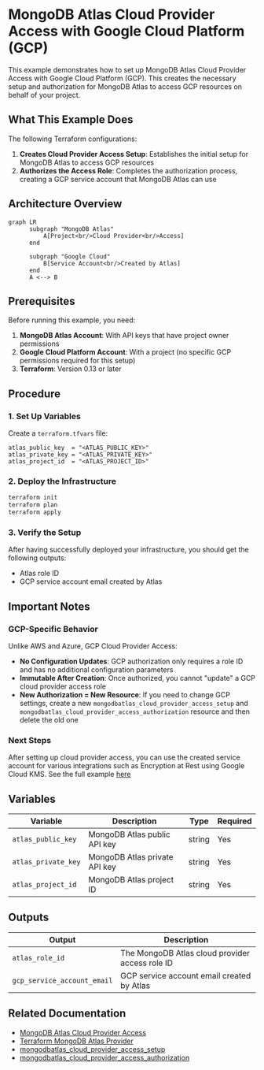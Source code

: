 # MongoDB Atlas Cloud Provider Access with Google Cloud Platform (GCP)

This example demonstrates how to set up MongoDB Atlas Cloud Provider Access with Google Cloud Platform (GCP). This creates the necessary setup and authorization for MongoDB Atlas to access GCP resources on behalf of your project.

## What This Example Does

The following Terraform configurations:

1. **Creates Cloud Provider Access Setup**: Establishes the initial setup for MongoDB Atlas to access GCP resources
2. **Authorizes the Access Role**: Completes the authorization process, creating a GCP service account that MongoDB Atlas can use

## Architecture Overview

```mermaid
graph LR
      subgraph "MongoDB Atlas"
          A[Project<br/>Cloud Provider<br/>Access]
      end

      subgraph "Google Cloud"
          B[Service Account<br/>Created by Atlas]
      end
      A <--> B
```

## Prerequisites

Before running this example, you need:

1. **MongoDB Atlas Account**: With API keys that have project owner permissions
2. **Google Cloud Platform Account**: With a project (no specific GCP permissions required for this setup)
3. **Terraform**: Version 0.13 or later

## Procedure

### 1. Set Up Variables

Create a `terraform.tfvars` file:

```hcl
atlas_public_key  = "<ATLAS_PUBLIC_KEY>"
atlas_private_key = "<ATLAS_PRIVATE_KEY>"
atlas_project_id  = "<ATLAS_PROJECT_ID>"
```

### 2. Deploy the Infrastructure

```bash
terraform init
terraform plan
terraform apply
```

### 3. Verify the Setup

After having successfully deployed your infrastructure, you should get the following outputs:
- Atlas role ID
- GCP service account email created by Atlas

## Important Notes

### GCP-Specific Behavior

Unlike AWS and Azure, GCP Cloud Provider Access:
- **No Configuration Updates**: GCP authorization only requires a role ID and has no additional configuration parameters
- **Immutable After Creation**: Once authorized, you cannot "update" a GCP cloud provider access role
- **New Authorization = New Resource**: If you need to change GCP settings, create a new `mongodbatlas_cloud_provider_access_setup` and `mongodbatlas_cloud_provider_access_authorization` resource and then delete the old one

### Next Steps

After setting up cloud provider access, you can use the created service account for various integrations such as Encryption at Rest using Google Cloud KMS. See the full example [here](https://github.com/mongodb/terraform-provider-mongodbatlas/tree/master/examples/mongodbatlas_encryption_at_rest/gcp)

## Variables

| Variable | Description | Type | Required |
|----------|-------------|------|----------|
| `atlas_public_key` | MongoDB Atlas public API key | string | Yes |
| `atlas_private_key` | MongoDB Atlas private API key | string | Yes |
| `atlas_project_id` | MongoDB Atlas project ID | string | Yes |

## Outputs

| Output | Description |
|--------|-------------|
| `atlas_role_id` | The MongoDB Atlas cloud provider access role ID |
| `gcp_service_account_email` | GCP service account email created by Atlas |

## Related Documentation

- [MongoDB Atlas Cloud Provider Access](https://www.mongodb.com/docs/atlas/security/customer-key-management/)
- [Terraform MongoDB Atlas Provider](https://registry.terraform.io/providers/mongodb/mongodbatlas/latest/docs)
- [mongodbatlas_cloud_provider_access_setup](https://registry.terraform.io/providers/mongodb/mongodbatlas/latest/docs/resources/cloud_provider_access_setup)
- [mongodbatlas_cloud_provider_access_authorization](https://registry.terraform.io/providers/mongodb/mongodbatlas/latest/docs/resources/cloud_provider_access_authorization)
